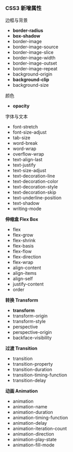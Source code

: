 ### CSS3 新增属性

边框与背景

- **border-radius**
- **box-shadow**
- border-image
- border-image-source
- border-image-slice
- border-image-width
- border-image-outset
- border-image-repeat
- background-origin
- **background-clip**
- background-size

颜色

- **opacity**

字体与文本

- font-stretch
- font-size-adjust
- tab-size
- word-break
- word-wrap
- overflow-wrap
- text-align-last
- text-justify
- text-size-adjust
- text-decoration-line
- text-decoration-color
- text-decoration-style
- text-decoration-skip
- text-underline-position
- text-shadow
- writing-mode

**伸缩盒 Flex Box**

- flex
- flex-grow
- flex-shrink
- flex-basis
- flex-flow
- flex-direction
- flex-wrap
- align-content
- align-items
- align-self
- justify-content
- order

**转换 Transform**

- **transform**
- transform-origin
- transform-style
- perspective
- perspective-origin
- backface-visibility

**过渡 Transition**

- transition
- transition-property
- transition-duration
- transition-timing-function
- transition-delay

**动画 Animation**

- animation
- animation-name
- animation-duration
- animation-timing-function
- animation-delay
- animation-iteration-count
- animation-direction
- animation-play-state
- animation-fill-mode